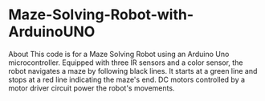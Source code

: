 # Maze-Solving-Robot-with-ArduinoUNO
About This code is for a Maze Solving Robot using an Arduino Uno microcontroller. Equipped with three IR sensors and a color sensor, the robot navigates a maze by following black lines. It starts at a green line and stops at a red line indicating the maze's end. DC motors controlled by a motor driver circuit power the robot's movements.
